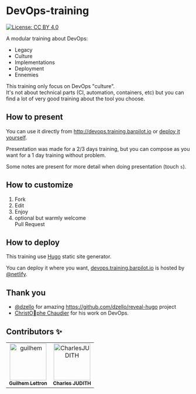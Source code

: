# DevOps-training

[![License: CC BY 4.0](https://img.shields.io/badge/License-CC%20BY%204.0-lightgrey.svg)](https://creativecommons.org/licenses/by/4.0/)

A modular training about DevOps:
- Legacy
- Culture
- Implementations
- Deployment
- Ennemies

This training only focus on DevOps "culture".  
It's not about technical parts (CI, automation, containers, etc) but you can find a lot of very good training about the tool you choose.

## How to present

You can use it directly from http://devops.training.barpilot.io or [deploy it yourself](#how-to-deploy).

Presentation was made for a 2/3 days training, but you can compose as you want for a 1 day training without problem.

Some notes are present for more detail when doing presentation (touch `s`).

## How to customize

1. Fork
2. Edit
3. Enjoy
4. optional but warmly welcome  
   Pull Request
   
## How to deploy

This training use [Hugo](https://gohugo.io/) static site generator.

You can deploy it where you want, [devops.training.barpilot.io](http://devops.training.barpilot.io) is hosted by [@netlify](https://www.netlify.com/).

## Thank you

- [@dzello](https://github.com/dzello) for amazing https://github.com/dzello/reveal-hugo project
- [ChristOphe Chaudier](https://twitter.com/c_chaudier) for his work on DevOps.

## Contributors :sparkles:
<table>
<tr>
                <td align="center">
                    <a href="https://github.com/guilhem">
                        <img src="https://avatars1.githubusercontent.com/u/486876?v=4" width="100;" alt="guilhem"/>
                        <br />
                        <sub><b>Guilhem Lettron</b></sub>
                    </a>
                </td>
                <td align="center">
                    <a href="https://github.com/CharlesJUDITH">
                        <img src="https://avatars3.githubusercontent.com/u/953960?v=4" width="100;" alt="CharlesJUDITH"/>
                        <br />
                        <sub><b>Charles JUDITH</b></sub>
                    </a>
                </td></tr>
</table>

